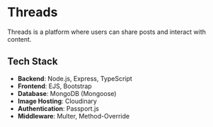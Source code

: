 # Threads

Threads is a platform where users can share posts and interact with content. 

## Tech Stack

- **Backend**: Node.js, Express, TypeScript
- **Frontend**: EJS, Bootstrap
- **Database**: MongoDB (Mongoose)
- **Image Hosting**: Cloudinary
- **Authentication**: Passport.js
- **Middleware**: Multer, Method-Override

